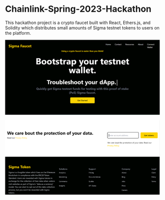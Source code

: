 # Chainlink-Spring-2023-Hackathon
This hackathon project is a crypto faucet built with React, Ethers.js, and Solidity which distributes small amounts of Sigma testnet tokens to users on the platform.

![ScreenShot](/hero.png)

![ScreenShot](/footer.png)
